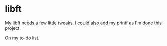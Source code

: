 # libft
My libft needs a few little tweaks. I could also add my printf as I'm done this project.

On my to-do list.
